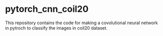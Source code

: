 # pytorch_cnn_coil20
This repository contains the code for making a covolutional neural network in pytroch to classify the images in coil20 dataset.
